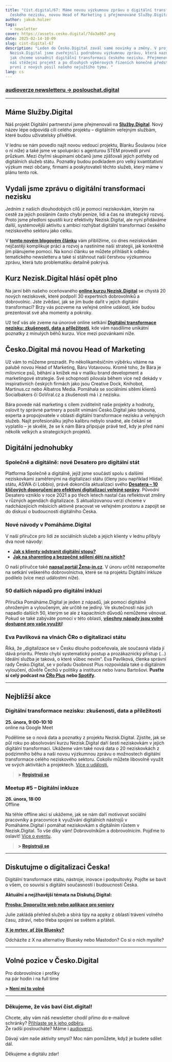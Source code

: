 ```yaml
---
title: "číst.digital/67: Máme novou výzkumnou zprávu o digitální transformaci
  českého nezisku, novou Head of Marketing i přejmenované Služby.Digital"
author: jakub.holzer
tags:
  - newsletter
cover: https://assets.cesko.digital/7da3a867.png
date: 2025-02-14-10-09
slug: cist-digital-67
description: "Leden do Česko.Digital zavál samé novinky a změny. V projektu
  Nezisk.Digital jsme zveřejnili podrobnou výzkumnou zprávu, která naznačuje,
  jak chceme usnadnit digitální transformaci českého nezisku. Přejmenovali jsme
  náš stěžejní projekt a po dlouhých výběrových řízeních konečně představujeme
  první z nových posil našeho nejužšího týmu. "
lang: cs
---
```

### [audioverze newsletteru → poslouchat.digital](https://open.spotify.com/episode/0lTqAdP6NaqCbeKrec34UN?si=Z0sGAmQKR8qE1M4mn4W78g)

- - -

## Máme Služby.Digital

Náš projekt Digitální partnerství jsme přejmenovali na **[Služby.Digital](https://sluzby.digital)**. Nový název lépe odpovídá cíli celého projektu – digitálním veřejným službám, které budou uživatelsky přívětivé.

V lednu se nám povedlo najít novou vedoucí projektu, Blanku Šoulavou (více o ní níže) a také jsme ve spolupráci s agenturou STEM provedli první průzkum. Mezi čtyřmi skupinami občanů jsme zjišťovali jejich potřeby od digitálních služeb státu. Poznatky budou podkladem pro velký kvantitativní výzkum mezi občany, firmami a poskytovateli těchto služeb, který máme v plánu tento rok.

## Vydali jsme zprávu o digitální transformaci nezisku

Jedním z našich dlouhodobých cílů je pomoci neziskovkám, kterým na cestě za jejich posláním často chybí peníze, lidi a čas na strategický rozvoj. Proto jsme předloni spustili kurz efektivity Nezisk.Digital, ale nyní přidáváme další, systémovější aktivitu s ambicí rozhýbat digitální transformaci českého neziskového sektoru jako celku.  

V **[tomto novém blogovém článku](https://blog.cesko.digital/2025/02/nezisk-digital-vyzkumna-zprava)** vám přiblížíme, co dnes neziskovkám nejčastěji komplikuje práci a rozvoj a nastíníme naši strategii, jak konkrétně jim plánujeme pomoci. Na konci článku se můžete přihlásit k odběru tematického newsletteru a také si stáhnout naši čerstvou výzkumnou zprávu, která tuto problematiku detailně pokrývá.

## Kurz Nezisk.Digital hlásí opět plno

Na jarní běh našeho oceňovaného **[online kurzu Nezisk.Digital](https://app.cesko.digital/projects/nezisk-digital)** se chystá 20 nových neziskovek, které podpoří 30 expertních dobrovolníků a dobrovolnic. Jste zvědaví, jak se jim bude dařit v jejich digitální transformaci? Brzy vás pozveme na veřejné online události, kde budou prezentovat své aha momenty a pokroky.

Už teď vás ale zveme na únorové online setkání **[Digitální transformace nezisku: zkušenosti, data a příležitosti](https://app.cesko.digital/events/nezisk-digital-showcase-24-1)**, kde vám nasdílíme unikátní poznatky z minulých běhů kurzu. Více mezi pozvánkami níže.

## Česko.Digital má novou Head of Marketing

Už vám to můžeme prozradit. Po několikaměsíčním výběrku vítáme na palubě novou Head of Marketing, Báru Votavovou. Kromě toho, že Bára je milovnice psů, běhání a knížek má v malíku brand development a marketingové strategie. Své schopnosti pilovala během více než dekády v inspirativních českých firmách jako jsou Creative Dock, Knihobot, Martinus.cz nebo Albatros Media. Pomáhala se sociálními sítěmi klientů Socialbakers či GoViral.cz a zkušenosti má i z nezisku.

Bára povede náš marketing s cílem zviditelnit naše projekty a hodnoty, oslovit ty správné partnery a posílit vnímání Česko.Digital jako tahouna, experta a propojovatele v oblasti digitální transformace nezisku a veřejných služeb. Najít profesionálku jejího kalibru nebylo snadné, ale čekání se vyplatilo – je skvělé, že se k nám Bára připojuje právě teď, kdy je před námi několik velkých a strategických projektů.

## Digitální jednohubky

### Společně a digitálně: nové Desatero pro digitální stát

Platforma Společně a digitálně, jejíž jsme součástí spolu s dalšími neziskovkami zaměřenými na digitalizaci státu (členy jsou například Hlídač státu, ASWA či Lobbio), právě dokončila aktualizaci svého **[Desatera – 10 klíčových doporučení pro efektivní digitalizaci veřejné správy](https://spolecneadigitalne.cz/)**. Původní Desatero vzniklo v roce 2021 a po třech letech nastal čas reflektovat změny v různých agendách digitalizace. S aktualizovanou verzí chceme v nadcházejících měsících aktivně pracovat ve veřejném prostoru a zapojit se do diskusí o budoucnosti digitálního Česka.

### Nové návody v Pomáháme.Digital

V naší příručce pro lidi ze sociálních služeb a jejich klienty v lednu přibyly dva nové návody:  

* **[Jak s klienty odstranit digitální stopu?](https://www.pomahame.digital/course/view.php?id=135)**  
* [**Jak na sharenting a bezpečné sdílení dětí na sítích?**  ](https://www.pomahame.digital/course/view.php?id=136)

O naší příručce také **[napsal portál Žena-in.cz](https://zena-in.cz/clanek/pomahame-digital-webova-prirucka-ktera-bojuje-proti-digitalni-propasti-v-cesku)**. V únoru určitě nezapomeňte na setkání veškerého dobrovolnictva, které se na projektu Digitální inkluze podílelo (více mezi událostmi níže).

### 50 dalších nápadů pro digitální inkluzi

Příručka Pomáháme.Digital je jeden z nápadů, jak pomoci digitálně ohroženým a vyloučeným, ale určitě ne jediný. Ve skutečnosti nás jich napadlo dalších 50, kterým se ale z kapacitních důvodů nemůžeme věnovat. Pokud se také zabýváte pomocí v této oblasti, **[všechny nápady jsou volně dostupné pro vaše využití](https://www.cesko.digital/projekty/digitalni-inkluze/nevyuzita-reseni)**!

### Eva Pavlíková na vlnách ČRo o digitalizaci státu

Říká, že „digitalizace se v Česku dlouho podceňovala, ale současná vláda jí dává prioritu. Přesto chybí systematický postup a prozákaznický přístup (...) Ideální služba je taková, o které vůbec nevím“. Eva Pavlíková, členka správní rady Česko.Digital, se v pořadu Osobnost Plus rozpovídala také o digitálním vyloučení, důvěře Čechů v politiky a instituce nebo Ivanu Bartošovi. **Pusťte si celý podcast na [ČRo Plus](https://plus.rozhlas.cz/cesko-digitalizuje-ale-kazde-ministerstvo-zvlast-je-potreba-sjednotit-rika-9413246) nebo [Spotify](https://open.spotify.com/episode/2fWl0iCCtPOPPQzpcftoVx?si=62d36c49f409425c).**

- - -

## Nejbližší akce

### Digitální transformace nezisku: zkušenosti, data a příležitosti

**25. února, 9:00–10:10**\
online na Google Meet  

Podělíme se o nová data a poznatky z projektu Nezisk.Digital. Zjistíte, jak se půl roku po absolvování kurzu Nezisk.Digital daří šesti neziskovkám v jejich digitální transformaci. Ukážeme vám také nová data o 20 neziskovkách z podzimního běhu a naši novou výzkumnou zprávu o možnostech digitální transformace celého neziskového sektoru. Cokoliv můžete libovolně využít ve svých aktivitách a projektech. [Více o události.](https://app.cesko.digital/events/nezisk-digital-showcase-24-1)

> **\> [Registruji se](https://airtable.com/appBMJcLnBva02IEy/shr7e5GpqzKrYFvII)**

### Meetup #5 – Digitální inkluze

**26. února, 18:00**\
Offline  

Na téhle offline akci si ukážeme, jak se nám daří motivovat sociální pracovníky a pracovnice k využívání digitálních nástrojů v Pomáháme.Digital i pomáhat neziskovkám s digitálním růstem v Nezisk.Digital. To vše díky vám! Dobrovolníkům a dobrovolnicím. Pojďme to oslavit! [Více o eventu](https://app.cesko.digital/events/meetup-ceskodigital-5).

> **\> [Registruji se](https://airtable.com/appzzeZuZPAlDmgNl/shrYtsvhW56mHt8jt)**

- - -

## Diskutujme o digitalizaci Česka!

Digitální transformace státu, nástroje, inovace i podpultovky. Pojďte se bavit o všem, co souvisí s digitální současností i budoucností Česka.

**Aktuální a nejžhavější témata na Diskutuj.Digital:**

**[Prosba: Doporučte web nebo aplikace pro seniory](https://diskutuj.digital/t/doporucte-web-nebo-aplikaci-pro-seniory/1013/2)**

Julie zakládá přehled služeb a sbírá tipy na appky z oblastí trávení volného času, zdraví, nebo třeba spojení se světem a přáteli.

**[X je mrtev, ať žije Bluesky?](https://diskutuj.digital/t/x-je-mrtev-at-zije-bluesky/893)**

Odcházíte z X na alternativy Bluesky nebo Mastodon? Co si o nich myslíte?

- - -

## Volné pozice v Česko.Digital

Pro dobrovolnice i profíky\
na pár hodin i na full time

**\> [Není mi to volné](https://app.cesko.digital/)**

- - -

### Děkujeme, že vás baví číst.digital!

Chcete, aby vám náš newsletter chodil přímo do e-mailové schránky? [Přihlaste se k jeho odběru](https://ceskodigital.ecomailapp.cz/public/form/6-3fdfd544852ed7431aa64f3b9481afb9). \
Že radši posloucháte? Máme i [audioverzi](https://creators.spotify.com/pod/show/poslouchatdigital/).

Dávají vám naše aktivity smysl? 
Moc nám pomůžete, když je budete sdílet dál. 

Děkujeme a digitálu zdar!
